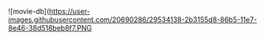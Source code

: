 
![movie-db](https://user-images.githubusercontent.com/20690286/29534138-2b3155d8-86b5-11e7-8e46-38d518beb8f7.PNG
